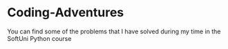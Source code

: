 # Coding-Adventures
You can find some of the problems that I have solved during my time in the SoftUni Python course
